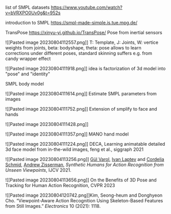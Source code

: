 list of SMPL datasets https://www.youtube.com/watch?v=bVRXPO0Uv0g&t=952s

introduction to SMPL https://smpl-made-simple.is.tue.mpg.de/ 

TransPose https://xinyu-yi.github.io/TransPose/ Pose from inertial sensors

![[Pasted image 20230804112557.png]]
T: Template, J: Joints, W: vertice weights from joints, beta: bodyshape, theta: pose 
allows to learn corrections under different poses, standard skinning suffers e.g. from candy wrapper effect

![[Pasted image 20230804111918.png]]
idea is factorization of 3d model into "pose" and "identity"

SMPL body model


![[Pasted image 20230804111614.png]]
Estimate SMPL parameters from images

![[Pasted image 20230804111752.png]]
Extension of smplify to face and hands

![[Pasted image 20230804111428.png]]

![[Pasted image 20230804111357.png]]
MANO hand model

![[Pasted image 20230804111224.png]] DECA, Learning animatable detailed 3d face model from in-the-wild images, feng et al., siggraph 2021

![[Pasted image 20230804113256.png]]
[Gül Varol](https://imagine.enpc.fr/~varolg/), [Ivan Laptev](http://www.di.ens.fr/~laptev/) and [Cordelia Schmid](https://thoth.inrialpes.fr/~schmid/), [Andrew Zisserman](https://www.robots.ox.ac.uk/~az/), _Synthetic Humans for Action Recognition from Unseen Viewpoints_, IJCV 2021.

![[Pasted image 20230804113656.png]]
On the Benefits of 3D Pose and Tracking for Human Action Recognition, CVPR 2023

![[Pasted image 20230804120742.png]]Kim, Seong-heum and Donghyeon Cho. “Viewpoint-Aware Action Recognition Using Skeleton-Based Features from Still Images.” _Electronics_ 10 (2021): 1118.



